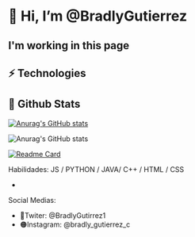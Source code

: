 # 👋 Hi, I’m @BradlyGutierrez
## I'm working in this page
## ⚡ Technologies
## 🔎 Github Stats
[![Anurag's GitHub stats](https://github-readme-stats.vercel.app/api?username=BradlyGutierrez)](https://github.com/anuraghazra/github-readme-stats)

![Anurag's GitHub stats](https://github-readme-stats.vercel.app/api?username=BradlyGutierrez&hide=contribs,prs)

[![Readme Card](https://github-readme-stats.vercel.app/api/pin/?username=BradlyGutierrez&repo=github-readme-stats)](https://github.com/BradlyGutierrez/github-readme-stats)

Habilidades: JS / PYTHON / JAVA/ C++ / HTML / CSS

- 






Social Medias: 
- 🔵Twiter: @BradlyGutirrez1
- 🟠Instagram: @bradly_gutierrez_c

